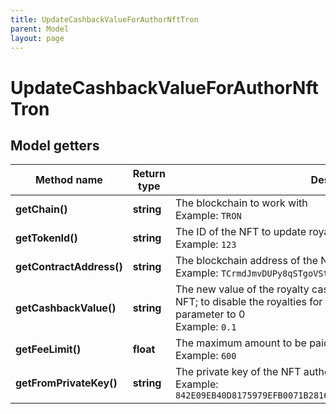 ```yaml
---
title: UpdateCashbackValueForAuthorNftTron
parent: Model
layout: page
---
```


# UpdateCashbackValueForAuthorNftTron

## Model getters

Method name | Return type | Description | Notes
------------ | ------------- | ------------- | -------------
**getChain()** | **string** | The blockchain to work with <br>Example: `TRON` |
**getTokenId()** | **string** | The ID of the NFT to update royalty information for <br>Example: `123` |
**getContractAddress()** | **string** | The blockchain address of the NFT to update royalty information for <br>Example: `TCrmdJmvDUPy8qSTgoVStF51yWm6VUh5yQ` |
**getCashbackValue()** | **string** | The new value of the royalty cashback to be set for the author of the NFT; to disable the royalties for the NFT completely, set this parameter to 0 <br>Example: `0.1` |
**getFeeLimit()** | **float** | The maximum amount to be paid as the transaction fee (in TRX) <br>Example: `600` |
**getFromPrivateKey()** | **string** | The private key of the NFT author's address <br>Example: `842E09EB40D8175979EFB0071B28163E11AED0F14BDD84090A4CEFB936EF5701` |

